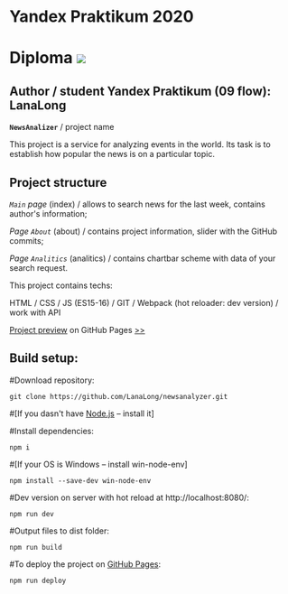 Yandex Praktikum **2020**
====
Diploma 
[![](https://img.shields.io/badge/version-1.0.2-green)](https://img.shields.io/badge/version-1.0.2-green)
===

Author / student Yandex Praktikum (09 flow): LanaLong
---


**`NewsAnalizer`** / project name

This project is a service for analyzing events in the world. Its task is to establish how popular the news is on a particular topic.

Project structure
-
*`Main`  page* (index) / allows to search news for the last week, contains author's information;

*Page  `About`* (about) / contains project information, slider with the GitHub commits;

*Page  `Analitics`* (analitics) / contains chartbar scheme with data of your search request.


This project contains techs:

HTML / CSS / JS (ES15-16) / GIT / Webpack (hot reloader: dev version) / work with API

[Project preview](https://lanalong.github.io/newsalalyzer/) on GitHub Pages  [&gt;&gt;](https://lanalong.github.io/newsalalyzer/)


Build setup:
-
#Download repository: 

`git clone https://github.com/LanaLong/newsanalyzer.git`

#[If you dasn't have [Node.js](https://nodejs.org/en/) – install it]

#Install dependencies:

`npm i`

#[If your OS is Windows – install win-node-env]

`npm install --save-dev win-node-env`

#Dev version on server with hot reload at http://localhost:8080/: 

`npm run dev`

#Output files to dist folder: 

`npm run build`

#To deploy the project on [GitHub Pages](https://lanalong.github.io/newsalalyzer/):

`npm run deploy`
